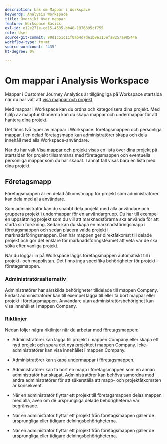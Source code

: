 ```yaml
---
description: Läs om Mappar i Workspace
keywords: Analysis Workspace
title: Översikt över mappar
feature: Workspace Basics
exl-id: e12e271e-ce15-4535-bb48-1976395cf755
role: User
source-git-commit: 90d1c51c11f0ab4d7d61b8e115efa8257a985446
workflow-type: tm+mt
source-wordcount: '435'
ht-degree: 0%

---
```


# Om mappar i Analysis Workspace

Mappar i Customer Journey Analytics är tillgängliga på Workspace startsida när du har valt att [visa mappar och projekt](../freeform-overview.md#show-selector).

Med mappar i Workspace kan du ordna och kategorisera dina projekt. Med hjälp av mappfunktionerna kan du skapa mappar och undermappar för att hantera dina projekt.

Det finns två typer av mappar i Workspace: företagsmappen och personliga mappar. I en delad företagsmapp kan administratörer skapa och dela innehåll med alla Workspace-användare.

När du har valt [Visa mappar och projekt](../freeform-overview.md#show-selector) visas en lista över dina projekt på startsidan för projekt tillsammans med företagsmappen och eventuella personliga mappar som du har skapat. I annat fall visas bara en lista med dina projekt.


## Företagsmapp

Företagsmappen är en delad åtkomstmapp för projekt som administratörer kan dela med alla användare.

Som administratör kan du snabbt dela projekt med alla användare och gruppera projekt i undermappar för en användargrupp. Du har till exempel en uppsättning projekt som du vill att marknadsförarna ska använda för att starta sin forskning. Sedan kan du skapa en marknadsföringsmapp i företagsmappen och sedan placera valda projekt i marknadsföringsmappen. Den här mappen ger direktåtkomst till delade projekt och gör det enklare för marknadsföringsteamet att veta var de ska söka efter vanliga projekt.

När du loggar in på Workspace läggs företagsmappen automatiskt till i projekt- och mapplistan. Det finns inga specifika behörigheter för projekt i företagsmappen.

### Administratörsalternativ

Administratörer har särskilda behörigheter tilldelade till mappen Company. Endast administratörer kan till exempel lägga till eller ta bort mappar eller projekt i företagsmappen. Användare utan administratörsbehörighet kan visa innehållet i mappen Company.

<!--
![The Projects page showing the admin options.](/help/analysis-workspace/build-workspace-project/assets/admin-options.png)

Non-Admins have limited options.

![The Projects page showing the non-admin options for folders.](/help/analysis-workspace/build-workspace-project/assets/non-admin-folder-options.png)

-->

### Riktlinjer

Nedan följer några riktlinjer när du arbetar med företagsmappen:

- Administratörer kan lägga till projekt i mappen Company eller skapa ett nytt projekt och spara det nya projektet i mappen Company. Icke-administratörer kan visa innehållet i mappen Company.

- Administratörer kan skapa undermappar i företagsmappen.

- Administratörer kan ta bort en mapp i företagsmappen som en annan administratör har skapat. Administratörer kan behöva samordna med andra administratörer för att säkerställa att mapp- och projektåtkomsten är konsekvent.

- När en administratör flyttar ett projekt till företagsmappen delas mappen med alla, även om de ursprungliga delade behörigheterna var begränsade.
- När en administratör flyttar ett projekt från företagsmappen gäller de ursprungliga eller tidigare delningsbehörigheterna.

- När en administratör flyttar ett projekt från företagsmappen gäller de ursprungliga eller tidigare delningsbehörigheterna.
